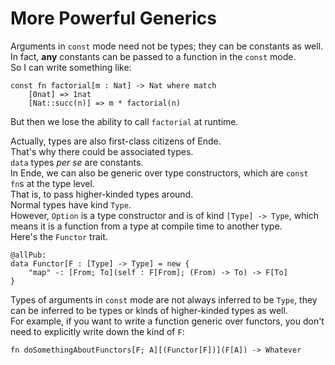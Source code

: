 # More Powerful Generics

Arguments in `const` mode need not be types; they can be constants as well.  
In fact, **any** constants can be passed to a function in the `const` mode.  
So I can write something like:

```
const fn factorial[m : Nat] -> Nat where match
    [0nat] => 1nat
    [Nat::succ(n)] => m * factorial(n)
```

But then we lose the ability to call `factorial` at runtime.

Actually, types are also first-class citizens of Ende.  
That's why there could be associated types.  
`data` types _per se_ are constants.  
In Ende, we can also be generic over type constructors, which are `const fn`s at the type level.  
That is, to pass higher-kinded types around.  
Normal types have kind `Type`.  
However, `Option` is a type constructor and is of kind `[Type] -> Type`, which means it is a function from a type at compile time to another type.  
Here's the `Functor` trait.

```
@allPub:
data Functor[F : [Type] -> Type] = new {
    "map" -: [From; To](self : F[From]; (From) -> To) -> F[To]
}
```

Types of arguments in `const` mode are not always inferred to be `Type`, they can be inferred to be types or kinds of higher-kinded types as well.  
For example, if you want to write a function generic over functors, you don't need to explicitly write down the kind of `F`:

```
fn doSomethingAboutFunctors[F; A][(Functor[F])](F[A]) -> Whatever
```



